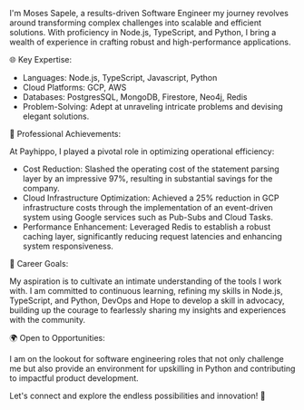 I'm Moses Sapele, a results-driven Software Engineer my journey revolves around transforming complex challenges into scalable and efficient solutions. With proficiency in Node.js, TypeScript, and Python, I bring a wealth of experience in crafting robust and high-performance applications.

🌐 Key Expertise:
- Languages: Node.js, TypeScript, Javascript, Python
- Cloud Platforms: GCP, AWS
- Databases: PostgresSQL, MongoDB, Firestore, Neo4j, Redis
- Problem-Solving: Adept at unraveling intricate problems and devising elegant solutions.

💼 Professional Achievements:

At Payhippo, I played a pivotal role in optimizing operational efficiency:
- Cost Reduction: Slashed the operating cost of the statement parsing layer by an impressive 97%, 
   resulting in substantial savings for the company.
- Cloud Infrastructure Optimization: Achieved a 25% reduction in GCP infrastructure costs through the 
   implementation of an event-driven system using Google services such as Pub-Subs and Cloud Tasks.
- Performance Enhancement: Leveraged Redis to establish a robust caching layer, significantly reducing 
   request latencies and enhancing system responsiveness.

🎯 Career Goals:

My aspiration is to cultivate an intimate understanding of the tools I work with. I am committed to continuous learning, refining my skills in Node.js, TypeScript, and Python, DevOps and Hope to develop a skill in advocacy, building up the courage to fearlessly sharing my insights and experiences with the community.

🌍 Open to Opportunities:

I am on the lookout for software engineering roles that not only challenge me but also provide an environment for upskilling in Python and contributing to impactful product development.

Let's connect and explore the endless possibilities and innovation! 🚀
